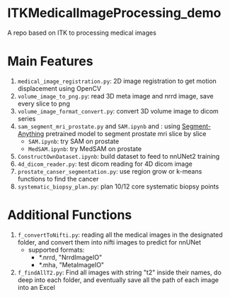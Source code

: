 # ITKMedicalImageProcessing_demo

A repo based on ITK to processing medical images

# Main Features

1. `medical_image_registration.py`: 2D image registration to get motion displacement using OpenCV
2. `volume_image_to_png.py`: read 3D meta image and nrrd image, save every slice to png
3. `volume_image_format_convert.py`: convert 3D volume image to dicom series
4. `sam_segment_mri_prostate.py` and `SAM.ipynb` and : using [Segment-Anything](https://github.com/facebookresearch/segment-anything) pretrained model to segment prostate mri slice by slice
   - `SAM.ipynb`: try SAM on prostate
   - `MedSAM.ipynb`: try MedSAM on prostate
5. `ConstructOwnDataset.ipynb`: build dataset to feed to nnUNet2 training
6. `4d_dicom_reader.py`: test dicom reading for 4D dicom image
7. `prostate_canser_segmentation.py`: use region grow or k-means functions to find the cancer
8. `systematic_biopsy_plan.py`: plan 10/12 core systematic biopsy points


# Additional Functions

1. `f_convertToNifti.py`: reading all the medical images in the designated folder, and convert them into nifti images to
   predict for nnUNet
    - supported formats:
        - *.nrrd, "NrrdImageIO"
        - *.mha, "MetaImageIO"
2. `f_findAllT2.py`: Find all images with string "t2" inside their names, do deep into each folder, and eventually
   save all the path of each image into an Excel